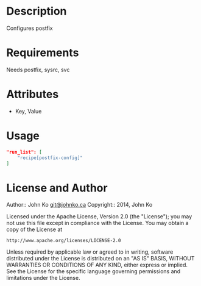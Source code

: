 Description
===========

Configures postfix

Requirements
============

Needs postfix, sysrc, svc

Attributes
==========

* Key, Value

Usage
=====

```json
"run_list": [
    "recipe[postfix-config]"
]
```

License and Author
==================

Author:: John Ko <git@johnko.ca>
Copyright:: 2014, John Ko

Licensed under the Apache License, Version 2.0 (the "License");
you may not use this file except in compliance with the License.
You may obtain a copy of the License at

    http://www.apache.org/licenses/LICENSE-2.0

Unless required by applicable law or agreed to in writing, software
distributed under the License is distributed on an "AS IS" BASIS,
WITHOUT WARRANTIES OR CONDITIONS OF ANY KIND, either express or implied.
See the License for the specific language governing permissions and
limitations under the License.
